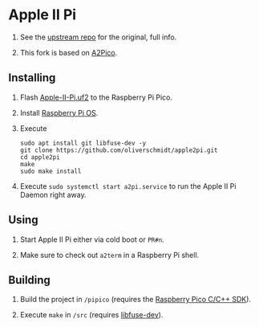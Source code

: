 # Apple II Pi

1. See the [upstream repo](https://github.com/dschmenk/apple2pi) for the original, full info.

2. This fork is based on [A2Pico](https://github.com/oliverschmidt/a2pico).

## Installing

1. Flash [Apple-II-Pi.uf2](https://github.com/oliverschmidt/apple2pi/releases/latest/download/Apple-II-Pi.uf2) to the Raspberry Pi Pico.

2. Install [Raspberry Pi OS](https://www.raspberrypi.org/software/).

3. Execute
   ```
   sudo apt install git libfuse-dev -y
   git clone https://github.com/oliverschmidt/apple2pi.git
   cd apple2pi
   make
   sudo make install
   ```

4. Execute `sudo systemctl start a2pi.service` to run the Apple II Pi Daemon right away.

## Using

1. Start Apple II Pi either via cold boot or `PR#n`.

2. Make sure to check out `a2term` in a Raspberry Pi shell.

## Building

1. Build the project in `/pipico` (requires the [Raspberry Pico C/C++ SDK](https://www.raspberrypi.com/documentation/microcontrollers/c_sdk.html)).

2. Execute `make` in `/src` (requires [libfuse-dev](https://packages.debian.org/en/sid/libfuse-dev)).
